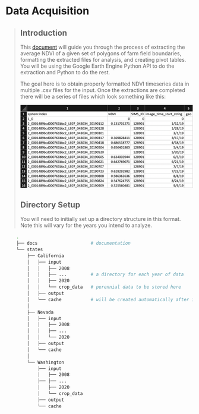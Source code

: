 # Data Acquisition
>
>
> ## Introduction
> This [document](https://docs.google.com/document/d/1TTolXOjy3UQUG_UKBN5ror2HNB1JjmtVScBrJW-CjHo/edit#heading=h.jpm77k4o3md1) will guide you through the process of extracting the average NDVI of a given set of polygons of farm field boundaries, formatting the extracted files for analysis, and creating pivot tables. You will be using the Google Earth Engine Python API to do the extraction and Python to do the rest.
>
> The goal here is to obtain properly formatted NDVI timeseries data in multiple .csv files for the input. Once the extractions are completed there will be a series of files which look something like this:
>
> <img src="imgs/format.png" width="600"/>
>
> ## Directory Setup
> You will need to initially set up a directory structure in this format. Note this will vary for the years you intend to analyze.
```bash
	.
	├── docs					# documentation
	└── states
		├── California
		│	├── input
		│   │   ├── 2008
		│	│	├── ...         # a directory for each year of data
		│	│	├── 2020
		│	│	└── crop_data   # perennial data to be stored here
		│	├── output
		│	└── cache 			# will be created automatically after initial run
		│
		├── Nevada
		│	├── input
		│   │   ├── 2008
		│	│	├── ...
		│	│	└── 2020
		│	├── output
		│	└── cache
		│
		└── Washington
			├── input
			│   ├── 2008
			├── ├── ...
			│	├── 2020
			│	└── crop_data
			├── output
			└── cache
```
